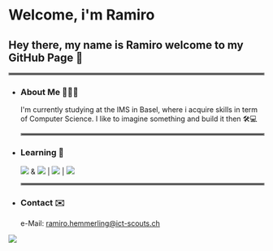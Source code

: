 # Welcome, i'm Ramiro
## Hey there, my name is Ramiro welcome to my GitHub Page 👋

<hr style="border:2px solid gray">

- ### About Me 👨🏻‍💻

  I'm currently studying at the IMS in Basel, where i acquire skills in term of Computer Science.
  I like to imagine something and build it then 🛠️💻

  <hr style="border:2px solid gray">

- ### Learning 🧠
  
  <img src="https://skillicons.dev/icons?i=js"/> & <img src="https://skillicons.dev/icons?i=react" /> | <img src="https://skillicons.dev/icons?i=cs" /> | <img src="https://skillicons.dev/icons?i=git" />
  
  <hr style="border:2px solid gray">
  
- ### Contact ✉️
  
  e-Mail: ramiro.hemmerling@ict-scouts.ch
  


[![](https://visitcount.itsvg.in/api?id=RAMIROexe&label=Profile%20Views&color=12&icon=0&pretty=true)](https://visitcount.itsvg.in)

